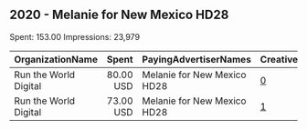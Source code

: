 ## 2020 - Melanie for New Mexico HD28 
Spent: 153.00
Impressions: 23,979

|OrganizationName|Spent|PayingAdvertiserNames|CreativeUrls|Impressions|Genders|AgeBrackets|CountryCodes|BillingAddresses|CandidateBallotInformation|
|:---|---:|:---|:---|---:|:---|:---|:---|:---|:---|
|Run the World Digital|80.00 USD|Melanie for New Mexico HD28|[0](https://www.snap.com/political-ads/asset/c291418b217e921709d8735aecc3f28ab12a62f0fe70396397f8ce5b9ab6ff09?mediaType=mp4)|14,585||18+|united states|"1324 Spaight St,Madison,53703,US"|Melanie Stansbury for NM HD28|
|Run the World Digital|73.00 USD|Melanie for New Mexico HD28|[1](https://www.snap.com/political-ads/asset/411efa18253d99e86d539af77b73d90881dae0b290976e2ba7ed204064c55104?mediaType=mp4)|9,394||18+|united states|"1324 Spaight St,Madison,53703,US"|Melanie Stansbury for NM HD28|
